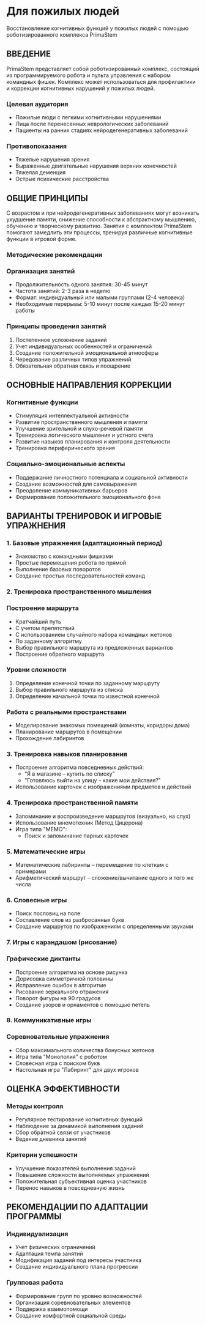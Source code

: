 # Для пожилых людей 

Восстановление когнитивных функций у пожилых людей с помощью роботизированного комплекса PrimaStem

## ВВЕДЕНИЕ

PrimaStem представляет собой роботизированный комплекс, состоящий из программируемого робота и пульта управления с набором командных фишек. Комплекс может использоваться для профилактики и коррекции когнитивных нарушений у пожилых людей.

### Целевая аудитория

- Пожилые люди с легкими когнитивными нарушениями
- Лица после перенесенных неврологических заболеваний
- Пациенты на ранних стадиях нейродегенеративных заболеваний

### Противопоказания

- Тяжелые нарушения зрения
- Выраженные двигательные нарушения верхних конечностей
- Тяжелая деменция
- Острые психические расстройства

## ОБЩИЕ ПРИНЦИПЫ

С возрастом и при нейродегенеративных заболеваниях могут возникать ухудшение памяти, снижение способности к абстрактному мышлению, обучению и творческому развитию. Занятия с комплектом PrimaStem помогают замедлить эти процессы, тренируя различные когнитивные функции в игровой форме.

### Методические рекомендации

### Организация занятий

- Продолжительность одного занятия: 30-45 минут
- Частота занятий: 2-3 раза в неделю
- Формат: индивидуальный или малыми группами (2-4 человека)
- Необходимые перерывы: 5-10 минут после каждых 15-20 минут работы

### Принципы проведения занятий

1. Постепенное усложнение заданий
2. Учет индивидуальных особенностей и ограничений
3. Создание положительной эмоциональной атмосферы
4. Чередование различных типов упражнений
5. Обязательная обратная связь и поощрение

## ОСНОВНЫЕ НАПРАВЛЕНИЯ КОРРЕКЦИИ

### Когнитивные функции

- Стимуляция интеллектуальной активности
- Развитие пространственного мышления и памяти
- Улучшение зрительной и слухо-речевой памяти
- Тренировка логического мышления и устного счета
- Развитие навыков планирования и контроля деятельности
- Тренировка периферического зрения

### Социально-эмоциональные аспекты

- Поддержание личностного потенциала и социальной активности
- Создание возможностей для самовыражения
- Преодоление коммуникативных барьеров
- Формирование положительного эмоционального фона

## ВАРИАНТЫ ТРЕНИРОВОК И ИГРОВЫЕ УПРАЖНЕНИЯ

### 1. Базовые упражнения (адаптационный период)

- Знакомство с командными фишками
- Простые перемещения робота по прямой
- Выполнение базовых поворотов
- Создание простых последовательностей команд

### 2. Тренировка пространственного мышления

### Построение маршрута

- Кратчайший путь
- С учетом препятствий
- С использованием случайного набора командных жетонов
- По заданному алгоритму
- Выбор правильного маршрута из предложенных вариантов
- Построение обратного маршрута

### Уровни сложности

1. Определение конечной точки по заданному маршруту
2. Выбор правильного маршрута из списка
3. Определение начальной точки по известной конечной

### Работа с реальными пространствами

- Моделирование знакомых помещений (комнаты, коридоры дома)
- Планирование маршрутов в помещении
- Прохождение лабиринтов

### 3. Тренировка навыков планирования

- Построение алгоритма повседневных действий:
    - "Я в магазине – купить по списку"
    - "Готовлюсь выйти на улицу – какие мои действия?"
- Использование карточек с изображениями предметов и действий

### 4. Тренировка пространственной памяти

- Запоминание и воспроизведение маршрутов (визуально, на слух)
- Использование мнемотехник (Метод Цицерона)
- Игра типа "МЕМО":
    - Поиск и запоминание парных карточек

### 5. Математические игры

- Математические лабиринты – перемещение по клеткам с примерами
- Арифметический маршрут – сложение/вычитание одного и того же числа

### 6. Словесные игры

- Поиск пословиц на поле
- Составление слов из разбросанных букв
- Создание маршрутов по изображениям с определенными звуками

### 7. Игры с карандашом (рисование)

### Графические диктанты

- Построение алгоритма на основе рисунка
- Дорисовка симметричной половины
- Исправление ошибок в алгоритме
- Рисование зеркального отражения
- Поворот фигуры на 90 градусов
- Создание узоров и орнаментов с помощью петель

### 8. Коммуникативные игры

### Соревновательные упражнения

- Сбор максимального количества бонусных жетонов
- Игра типа "Монополия" с роботом
- Словесная игра с поиском букв
- Настольная игра "Лабиринт" для двух игроков

## ОЦЕНКА ЭФФЕКТИВНОСТИ

### Методы контроля

- Регулярное тестирование когнитивных функций
- Наблюдение за динамикой выполнения заданий
- Сбор обратной связи от участников
- Ведение дневника занятий

### Критерии успешности

- Улучшение показателей выполнения заданий
- Повышение сложности выполняемых упражнений
- Положительная субъективная оценка участников
- Перенос навыков в повседневную жизнь

## РЕКОМЕНДАЦИИ ПО АДАПТАЦИИ ПРОГРАММЫ

### Индивидуализация

- Учет физических ограничений
- Адаптация темпа занятий
- Модификация заданий под интересы участника
- Создание индивидуального плана прогрессии

### Групповая работа

- Формирование групп по уровню возможностей
- Организация соревновательных элементов
- Поддержка взаимопомощи
- Создание комфортной социальной среды
  